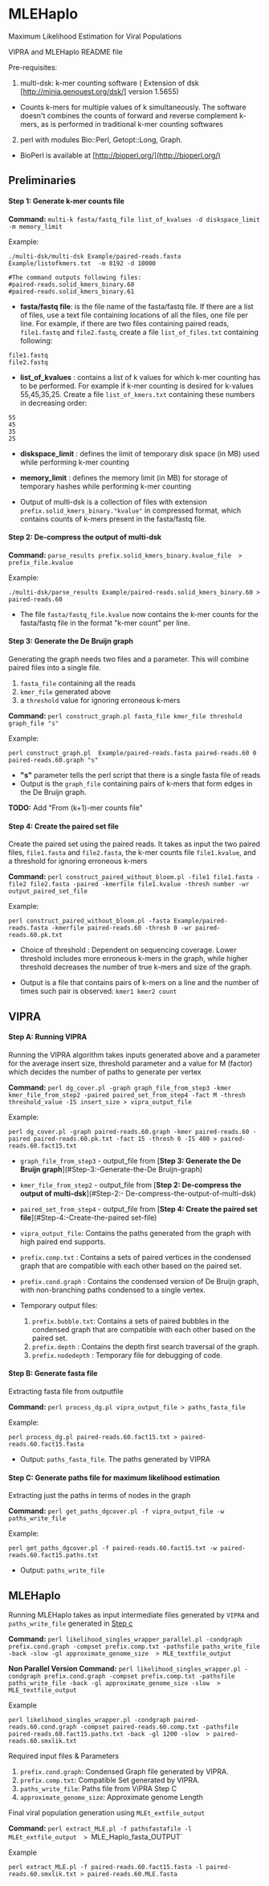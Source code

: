 # MLEHaplo
Maximum Likelihood Estimation for Viral Populations

VIPRA and MLEHaplo README file

Pre-requisites:

1. multi-dsk: k-mer counting software ( Extension of dsk [http://minia.genouest.org/dsk/] version 1.5655)
  - Counts k-mers for multiple values of k simultaneously. The software doesn't combines the counts of forward and reverse complement k-mers, as is performed in traditional k-mer counting softwares
2. perl with modules Bio::Perl, Getopt::Long, Graph.   
  - BioPerl is available at [http://bioperl.org/](http://bioperl.org/)


## Preliminaries

#### Step 1: Generate k-mer counts file


**Command:** `multi-k fasta/fastq_file list_of_kvalues -d diskspace_limit -m memory_limit`

Example:
```
./multi-dsk/multi-dsk Example/paired-reads.fasta  Example/listofkmers.txt  -m 8192 -d 10000

#The command outputs following files:
#paired-reads.solid_kmers_binary.60
#paired-reads.solid_kmers_binary.61
```

- **fasta/fastq file**: is the file name of the fasta/fastq file. If there are a list of files, use a text file containing locations of all the files, one file per line.
For example, if there are two files containing paired reads, `file1.fastq` and `file2.fastq`, create a file `list_of_files.txt` containing following:
```
file1.fastq
file2.fastq
```

- **list_of_kvalues** : contains a list of k values for which k-mer counting has to be performed. For example if k-mer counting is desired for k-values 55,45,35,25. Create a file `list_of_kmers.txt` containing these numbers in decreasing order:
```
55
45
35
25
```

- **diskspace_limit** : defines the limit of temporary disk space (in MB) used while performing k-mer counting
- **memory_limit** : defines the memory limit (in MB) for storage of temporary hashes while performing k-mer counting

- Output of multi-dsk is a collection of files with extension `prefix.solid_kmers_binary."kvalue"` in compressed format, which contains counts of k-mers present in the fasta/fastq file.

#### Step 2: De-compress the output of multi-dsk
**Command:**
`parse_results prefix.solid_kmers_binary.kvalue_file  > prefix_file.kvalue`

Example:
```
./multi-dsk/parse_results Example/paired-reads.solid_kmers_binary.60 > paired-reads.60
```
- The file `fasta/fastq_file.kvalue` now contains the k-mer counts for the fasta/fastq file in the format "k-mer count" per line.

#### Step 3: Generate the De Bruijn graph
Generating the graph needs two files and a parameter. This will combine paired files into a single file.
1. `fasta_file` containing all the reads
2. `kmer_file` generated above
3. a `threshold` value for ignoring erroneous k-mers

**Command:**
`perl construct_graph.pl fasta_file kmer_file threshold graph_file "s"`

Example:
```
perl construct_graph.pl  Example/paired-reads.fasta paired-reads.60 0 paired-reads.60.graph "s"
```
- **"s"** parameter tells the perl script that there is a single fasta file of reads
- Output is the `graph_file` containing pairs of k-mers that form edges in the De Bruijn graph.

**TODO:** Add "From (k+1)-mer counts file"

#### Step 4: Create the paired set file
Create the paired set using the paired reads. It takes as input the two paired files,
`file1.fasta` and `file2.fasta`, the k-mer counts file
`file1.kvalue`, and a threshold for ignoring erroneous k-mers

**Command:**
`perl construct_paired_without_bloom.pl -file1 file1.fasta -file2 file2.fasta -paired -kmerfile file1.kvalue -thresh number -wr output_paired_set_file`

Example:
```
perl construct_paired_without_bloom.pl -fasta Example/paired-reads.fasta -kmerfile paired-reads.60 -thresh 0 -wr paired-reads.60.pk.txt
```

- Choice of threshold : Dependent on sequencing coverage. Lower threshold includes more erroneous k-mers in the graph, while higher threshold decreases the number of true k-mers and size of the graph.

- Output is a file that contains pairs of k-mers on a line and the number of times such pair is observed:
`kmer1 kmer2 count`


## VIPRA

#### Step A: Running VIPRA
Running the VIPRA algorithm takes inputs generated above and a parameter for the average insert size, threshold parameter and a value for M (factor) which decides the number of paths to generate per vertex

**Command:**
`perl dg_cover.pl -graph graph_file_from_step3 -kmer kmer_file_from_step2 -paired paired_set_from_step4 -fact M -thresh threshold_value -IS insert_size > vipra_output_file`

Example:
```
perl dg_cover.pl -graph paired-reads.60.graph -kmer paired-reads.60 -paired paired-reads.60.pk.txt -fact 15 -thresh 0 -IS 400 > paired-reads.60.fact15.txt
```
- `graph_file_from_step3` - output_file from [**Step 3: Generate the De Bruijn graph**](#Step-3:-Generate-the-De Bruijn-graph)
- `kmer_file_from_step2` - output_file from [**Step 2: De-compress the output of multi-dsk**](#Step-2:- De-compress-the-output-of-multi-dsk)
- `paired_set_from_step4` - output_file from [**Step 4: Create the paired set file**](#Step-4:-Create-the-paired set-file)

- `vipra_output_file`: Contains the paths generated from the graph with high paired end supports.
-  `prefix.comp.txt` : Contains a sets of paired vertices in the condensed graph that are compatible with each other based on the paired set.
-  `prefix.cond.graph` : Contains the condensed version of De Bruijn graph, with non-branching paths condensed to a single vertex.

- Temporary output files:
  1. `prefix.bubble.txt`: Contains a sets of paired bubbles in the condensed graph that are compatible with each other based on the paired set.
  2. `prefix.depth` : Contains the depth first search traversal of the graph.
  3. `prefix.nodedepth` : Temporary file for debugging of code.


#### Step B: Generate fasta file
Extracting fasta file from outputfile

**Command:**
`perl process_dg.pl vipra_output_file > paths_fasta_file`

Example:
```
perl process_dg.pl paired-reads.60.fact15.txt > paired-reads.60.fact15.fasta
```

- Output: `paths_fasta_file`. The paths generated by VIPRA

#### Step C: Generate paths file for maximum likelihood estimation
Extracting just the paths in terms of nodes in the graph

**Command:**
`perl get_paths_dgcover.pl -f vipra_output_file -w paths_write_file`

Example:
```
perl get_paths_dgcover.pl -f paired-reads.60.fact15.txt -w paired-reads.60.fact15.paths.txt
```
- Output: `paths_write_file`

## MLEHaplo
Running MLEHaplo takes as input intermediate files generated by `VIPRA` and `paths_write_file` generated in [Step c](#)

**Command:**
`perl likelihood_singles_wrapper_parallel.pl -condgraph prefix.cond.graph -compset prefix.comp.txt -pathsfile paths_write_file -back -slow -gl approximate_genome_size  > MLE_textfile_output`

**Non Parallel Version Command:**
`perl likelihood_singles_wrapper.pl -condgraph prefix.cond.graph -compset prefix.comp.txt -pathsfile paths_write_file -back -gl approximate_genome_size -slow  > MLE_textfile_output`

Example
```
perl likelihood_singles_wrapper.pl -condgraph paired-reads.60.cond.graph -compset paired-reads.60.comp.txt -pathsfile paired-reads.60.fact15.paths.txt -back -gl 1200 -slow  > paired-reads.60.smxlik.txt
```
Required input files & Parameters
1. `prefix.cond.graph`: Condensed Graph file generated by VIPRA.
2. `prefix.comp.txt`: Compatible Set generated by VIPRA.
3. `paths_write_file`: Paths file from ViPRA Step C
4. `approximate_genome_size`: Approximate genome Length


Final viral population generation using `MLEt_extfile_output`

**Command:**
`perl extract_MLE.pl -f pathsfastafile -l MLEt_extfile_output  > `MLE_Haplo_fasta_OUTPUT`

Example
```
perl extract_MLE.pl -f paired-reads.60.fact15.fasta -l paired-reads.60.smxlik.txt > paired-reads.60.MLE.fasta
```
